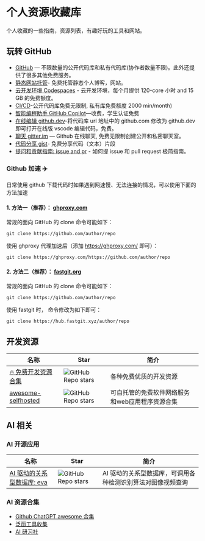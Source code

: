 # 个人资源收藏库

个人收藏的一些指南，资源列表，有趣好玩的工具和网站。

## 玩转 GitHub

* [GitHub](https://github.com/) — 不限数量的公开代码库和私有代码库(协作者数量不限)。此外还提供了很多其他免费服务。
* [静态网站托管](https://pages.github.com)- 免费托管静态个人博客，网站。
* [云开发环境 Codespaces](https://github.com/codespaces) - 云开发环境，每个月提供 120-core 小时 and 15 GB 的免费额度。
* [CI/CD](https://github.com/features/actions)-公开代码库免费无限制, 私有库免费额度 2000 min/month)
* [智能编程助手 GitHub Copilot](https://github.com/features/copilot)—收费，学生认证免费
* [在线编辑 github.dev](https://github.dev)-将代码库 url 地址中的 github.com 修改为  github.dev 即可打开在线版 vscode 编辑代码，免费。
* [聊天 gitter.im](https://gitter.im/) — Github 在线聊天, 免费无限制创建公开和私密聊天室。  
* [代码分享 gist](https://gist.github.com/)- 免费分享代码（文本）片段
* [提问和贡献指南: issue and pr](https://github.com/datawhalechina/DOPMC/blob/main/GITHUB.md) - 如何提 issue 和 pull request 极简指南。
### Github 加速 ✈️

日常使用 github 下载代码时如果遇到网速慢、无法连接的情况，可以使用下面的方法加速

#### 1. 方法一（推荐）： [ghproxy.com](https://ghproxy.com/)

常规的面向 GitHub 的 clone 命令可能如下：
```
git clone https://github.com/author/repo
```
使用 ghproxy 代理加速后（添加 https://ghproxy.com/ 即可）：
```
git clone https://ghproxy.com/https://github.com/author/repo
```

#### 2. 方法二（推荐）： [fastgit.org](https://doc.fastgit.org/zh-cn/guide.html)

常规的面向 GitHub 的 clone 命令可能如下：
```
git clone https://github.com/author/repo
```
使用 fastgit 时， 命令修改为如下即可：
```
git clone https://hub.fastgit.xyz/author/repo
```

## 开发资源
|名称|Star|简介|
|---|---|---|
|[:fire: 免费开发资源合集](https://github.com/ripienaar/free-for-dev)|![GitHub Repo stars](https://img.shields.io/github/stars/ripienaar/free-for-dev?style=social) |各种免费优质的开发资源|
|[awesome-selfhosted](https://github.com/awesome-selfhosted/awesome-selfhosted)|![GitHub Repo stars](https://img.shields.io/github/stars/awesome-selfhosted/awesome-selfhosted?style=social) |可自托管的免费软件网络服务和web应用程序资源合集|

## AI 相关

### AI 开源应用
|名称|Star|简介|
|---|---|---|
|[AI 驱动的关系型数据库: eva](https://github.com/georgia-tech-db/eva)|![GitHub Repo stars](https://img.shields.io/github/stars/georgia-tech-db/eva?style=social) |AI 驱动的关系型数据库，可调用各种检测识别算法对图像视频查询|

### AI 资源合集
* [Github ChatGPT awesome 合集](docs/chatgpt.md)
* [泛函工具收集](https://zl49so8lbq.feishu.cn/wiki/wikcnu3kSXr75E50w8PFefhJMYf)
* [AI 研习社](https://zl49so8lbq.feishu.cn/wiki/wikcnu3kSXr75E50w8PFefhJMYf)
